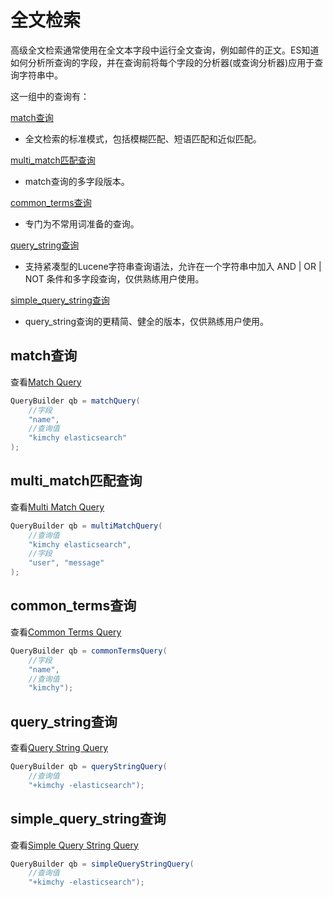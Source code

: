 # 全文检索
 
高级全文检索通常使用在全文本字段中运行全文查询，例如邮件的正文。ES知道如何分析所查询的字段，并在查询前将每个字段的分析器(或查询分析器)应用于查询字符串中。

这一组中的查询有：

[match查询](#match查询)

- 全文检索的标准模式，包括模糊匹配、短语匹配和近似匹配。

[multi_match匹配查询](#multi_match匹配查询)

- match查询的多字段版本。

[common_terms查询](#common_terms查询)

- 专门为不常用词准备的查询。

[query_string查询](#query_string查询)

- 支持紧凑型的Lucene字符串查询语法，允许在一个字符串中加入 AND | OR | NOT 条件和多字段查询，仅供熟练用户使用。

[simple_query_string查询](#simple_query_string查询)

- query_string查询的更精简、健全的版本，仅供熟练用户使用。

## match查询

查看[Match Query](https://www.elastic.co/guide/en/elasticsearch/reference/5.6/query-dsl-match-query.html)

```java
QueryBuilder qb = matchQuery(
    //字段
    "name",  
    //查询值
    "kimchy elasticsearch"   
);
```

## multi_match匹配查询

查看[Multi Match Query](https://www.elastic.co/guide/en/elasticsearch/reference/5.6/query-dsl-multi-match-query.html)

```java
QueryBuilder qb = multiMatchQuery(
    //查询值    
    "kimchy elasticsearch", 
    //字段
    "user", "message"       
);
```

## common_terms查询

查看[Common Terms Query](https://www.elastic.co/guide/en/elasticsearch/reference/5.6/query-dsl-common-terms-query.html)

```java
QueryBuilder qb = commonTermsQuery(
    //字段
    "name",    
    //查询值
    "kimchy"); 
```

## query_string查询

查看[Query String Query](https://www.elastic.co/guide/en/elasticsearch/reference/5.6/query-dsl-query-string-query.html)

```java
QueryBuilder qb = queryStringQuery(
    //查询值
    "+kimchy -elasticsearch");
```

## simple_query_string查询

查看[Simple Query String Query](https://www.elastic.co/guide/en/elasticsearch/reference/5.6/query-dsl-simple-query-string-query.html)

```java
QueryBuilder qb = simpleQueryStringQuery(
    //查询值    
    "+kimchy -elasticsearch");
```
